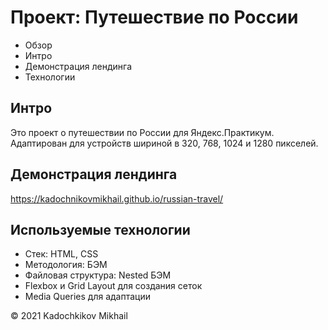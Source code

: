 
# Проект: Путешествие по России
* Обзор
* Интро
* Демонстрация лендинга
* Технологии
## Интро
Это проект о путешествии по России для Яндекс.Практикум.
Адаптирован для устройств шириной в 320, 768, 1024 и 1280 пикселей.

## Демонстрация лендинга
https://kadochnikovmikhail.github.io/russian-travel/

## Используемые технологии
* Стек: HTML, CSS
* Методология: БЭМ
* Файловая структура: Nested БЭМ
* Flexbox и Grid Layout для создания сеток
* Media Queries для адаптации

© 2021 Kadochkikov Mikhail

